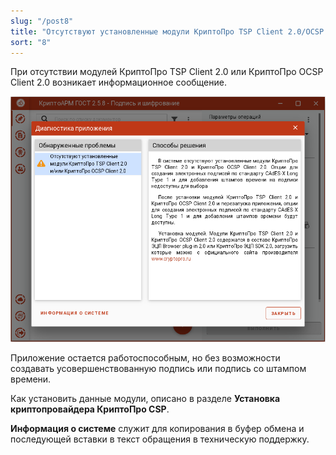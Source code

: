 ```yaml
---
slug: "/post8"
title: "Отсутствуют установленные модули КриптоПро TSP Client 2.0/OCSP Client 2.0"
sort: "8"
---
```


При отсутствии модулей КриптоПро TSP Client 2.0 или КриптоПро OCSP Client 2.0 возникает информационное сообщение.

![tsp_ocsp.png](./images/tsp_ocsp.png "Сообщение об отсутствии установленных модулей TSP/OCSP")


Приложение остается работоспособным, но без возможности создавать
усовершенствованную подпись или подпись со штампом времени.

Как установить данные модули, описано в разделе **Установка криптопровайдера КриптоПро CSP**.

**Информация о системе** служит для копирования в буфер обмена и последующей вставки в текст обращения в техническую поддержку.
